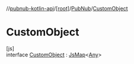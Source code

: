 //[pubnub-kotlin-api](../../../../index.md)/[[root]](../../index.md)/[PubNub](../index.md)/[CustomObject](index.md)

# CustomObject

[js]\
interface [CustomObject](index.md) : [JsMap](../../../../../../pubnub-kotlin/pubnub-kotlin-core-api/pubnub-kotlin-core-api/com.pubnub.kmp/-js-map/index.md)&lt;[Any](https://kotlinlang.org/api/core/kotlin-stdlib/kotlin/-any/index.html)&gt;
